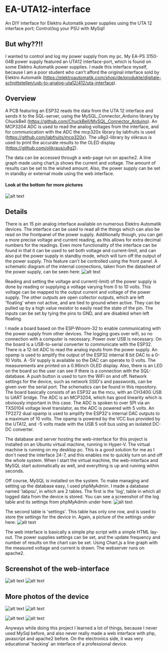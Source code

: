 # EA-UTA12-interface
An DIY interface for Elektro Automatik power supplies using the UTA 12 interface port; Control/log your PSU with MySql!

## But why??!!
I wanted to control and log my power supply from my pc. My EA-PS 3150-04B power supply featured an UTA12 interface-port, which is found on some Elektro Automatik power supplies. I made this interface myself, because I am a poor student who can't afford the original interface sold by Elektro Automatik (https://elektroautomatik.com/shop/de/produkte/digitale-schnittstellen/usb-to-analog-uta12/412/uta-interface).

## Overview
A PCB featuring an ESP32 reads the data from the UTA 12 interface and sends it to the SQL-server, using the MySQL_Connector_Arduino library by ChuckBell (https://github.com/ChuckBell/MySQL_Connector_Arduino). An MCP3204 ADC is used to read the analog voltages from the interface, and for communication with the ADC the mcp320x library by labfruits is used (https://github.com/labfruits/mcp320x). The u8g2-library by olikraus is used to print the accurate results to the OLED display (https://github.com/olikraus/u8g2).

The data can be accessed through a web-page run on apache2. A line graph made using chart.js shows the current and voltage. The amount of results can be set to the wished amount. Also, the power supply can be set in standby or external mode using the web interface.

#### Look at the bottom for more pictures
![alt text](https://github.com/H3ndrik-Jan/EA-UTA12-interface/blob/master/pictures/on.jpg)


## Details
There is an 15 pin analog interface available on numerous Elektro Automatik devices. The interface can be used to read all the things which can also be read on the frontpanel of the power supply. Additionally though, you can get a more precise voltage and current reading, as this allows for extra decimal numbers for the readings.
Even more functionality of the interface can be found in that it can be used to set both voltage and current-limit, and can also put the power supply in standby mode, which will turn off the output of the power supply. This feature can't be controlled using the front panel.
A schematic diagram of the internal connections, taken from the datasheet of the power supply, can be seen here:
![alt text](https://github.com/H3ndrik-Jan/EA-UTA12-interface/blob/master/pictures/Internal.PNG)

Reading and setting the voltage and current(-limit) of the power supply is done by reading or supplying a voltage varying from 0 to 10 volts. This voltage can be mapped to the output current and voltage of the power supply. The other outputs are open collector outputs, which are left 'floating' when not active, and are tied to ground when active. They can be pulled up by a high value resistor to easily read the state of the pin. The inputs can be set by tying the pins to GND, and are disabled when left floating.

I made a board based on the ESP-Wroom-32 to enable communicating with the power supply from other devices. The logging goes over wifi, so no connection with a computer is necessary. Power over USB is necessary. On the board is a USB-to-serial converter to communicate with the ESP32. There is a 12-bit ADC to read the analog inputs from the power supply. An opamp is used to amplify the output of the ESP32 internal 8 bit DAC to a 0-10 Volts. A -5V supply is available so the DAC can operate to 0 volts. The measurements are printed on a 0.96inch OLED display. Also, there is an LED on the board so the user can see if there is a connection with the SQL-database. A push button is used to turn the WiFi on and off. Network settings for the device, such as network SSID's and passwords, can be given over the serial port. The schematics can be found in this repository. The board basically consists of an ESP32 as the mcu, with an CH340G USB to UART bridge. The ADC is an MCP3204, which has good linearity which is obviously important in this case. The ADC is spoken to over SPI via an TXS0104 voltage level translator, as the ADC is powered with 5 volts. An TP2272 dual opamp is used to amplify the ESP32's internal DAC outputs to a maximum of 10 volts. The opamp is powered by the VCC bus provided by the UTA12, and -5 volts made with the USB 5 volt bus using an isolated DC-DC converter.

The database and server hosting the web-interface for this project is installed on an Ubuntu virtual machine, running in Hyper-V. The virtual machine is running on my desktop pc. This is a good solution for me as I don't need the interface 24-7, and this enables me to quickly turn on and off the whole system. When I start the virtual machine, the web-interface and MySQL start automatically as well, and everything is up and running within seconds.

Off course, MySQL is installed on the system. To make managing and setting up the database easy, I used phpMyAdmin.
I made a database named 'labpsu', in which are 2 tables. The first is the 'log', table in which all logged data from the device is stored. You can see a screenshot of the log table and its settings from phpMyAdmin under here:
![alt text](https://github.com/H3ndrik-Jan/EA-UTA12-interface/blob/master/pictures/logtable.PNG)

The second table is 'settings'. This table has only one row, and is used to store the settings for the device in. Again, a picture of the settings under here:
![alt text](https://github.com/H3ndrik-Jan/EA-UTA12-interface/blob/master/pictures/settingstable.PNG)

The web interface is basically a simple php script with a simple HTML lay-out. The power supplies settings can be set, and the update frequency and number of results on the chart can be set. Using Chart.js a line graph with the measured voltage and current is drawn. The webserver runs on apache2.

## Screenshot of the web-interface
![alt text](https://github.com/H3ndrik-Jan/EA-UTA12-interface/blob/master/pictures/Screenshot.PNG)
![alt text](https://github.com/H3ndrik-Jan/EA-UTA12-interface/blob/master/pictures/menu.PNG)

## More photos of the device
![alt text](https://github.com/H3ndrik-Jan/EA-UTA12-interface/blob/master/pictures/on.jpg)
![alt text](https://github.com/H3ndrik-Jan/EA-UTA12-interface/blob/master/pictures/back.jpg)

![alt text](https://github.com/H3ndrik-Jan/EA-UTA12-interface/blob/master/pictures/PCB.jpg)
![alt text](https://github.com/H3ndrik-Jan/EA-UTA12-interface/blob/master/pictures/Housing.jpg)

Anyways while doing this project I learned a lot of things, because I never used MySql before, and also never really made a web interface with php, javascript and apache2 before. On the electronics side, it was very educational 'hacking' an interface of a professional device.

